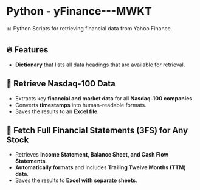 # Python - yFinance---MWKT
📊 Python Scripts for retrieving financial data from Yahoo Finance.

## 🔥 Features
- **Dictionary** that lists all data headings that are available for retrieval.

## 📌 Retrieve Nasdaq-100 Data
- Extracts key **financial and market data** for all **Nasdaq-100 companies**.
- Converts **timestamps** into human-readable formats.
- Saves the results to an **Excel file**.

## 📖 Fetch Full Financial Statements (3FS) for Any Stock
- Retrieves **Income Statement, Balance Sheet, and Cash Flow Statements**.
- **Automatically formats** and includes **Trailing Twelve Months (TTM) data**.
- Saves the results to **Excel with separate sheets**.
